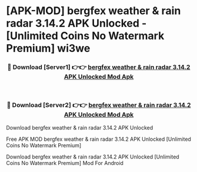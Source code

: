 # [APK-MOD] bergfex  weather & rain radar 3.14.2 APK Unlocked - [Unlimited Coins No Watermark Premium] wi3we



<div align="center">
<h3>🔴 Download [Server1] 👉👉 <a href="https://momento.my/?title=bergfex__weather_&_rain_radar_3.14.2_APK_Unlocked">bergfex  weather & rain radar 3.14.2 APK Unlocked Mod Apk</a></h3><br>

<h3>🔴 Download [Server2] 👉👉 <a href="https://momento.my/?title=bergfex__weather_&_rain_radar_3.14.2_APK_Unlocked">bergfex  weather & rain radar 3.14.2 APK Unlocked Mod Apk</a></h3>
</div>



Download bergfex  weather & rain radar 3.14.2 APK Unlocked 

Free APK MOD bergfex  weather & rain radar 3.14.2 APK Unlocked [Unlimited Coins No Watermark Premium]

Download bergfex  weather & rain radar 3.14.2 APK Unlocked [Unlimited Coins No Watermark Premium] Mod For Android
